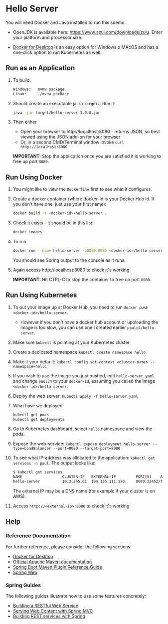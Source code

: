 # Hello Server

You will need Docker and Java installed to run this sdemo.

* OpenJDK is available here: https://www.azul.com/downloads/zulu.  Enter your platform and processor size.

* [Docker for Desktop](https://www.docker.com/products/docker-desktop) is an easy option for Windows o MAcOS and has a one-click option to run Kubernetes as well.

## Run as an Application

1. To build:

   ```sh
   Windows:   mvnw package
   Linux:     ./mvnw package
    ```

1. Should create an executable jar in `target/`.  Run it:

   ```sh
   java -jar target/hello-server-1.0.0.jar
   ```

1. Then either

   * Open your browser to http://localhost:8080 - returns JSON, so best viewed using the JSON add-on for your browser
   * Or, in a second CMD/Terminal window invoke `curl http://localhost:8080`

   **IMPORTANT:** Stop the application once you are satisfied it is working to free up port `8080`.

## Run Using Docker

1. You might like to view the `Dockerfile` first to see what it configures.

1. Create a docker container (where docker-id is your Docker Hub id.  If you don't have one, just use your first name):

   ```sh
   docker build -t <docker-id>/hello-server .
   ```

1. Check it exists - it should be in this list:

   ```sh
   docker images
   ```

1. To run:

   ```sh
   docker run --name hello-server -p8080:8080 <docker-id>/hello-server
   ```

   You should see Spring output to the console as it runs.

1. Again access http://localhost:8080 to check it's working

   **IMPORTANT:** Hit CTRL-C to stop the container to free up port `8080`.

## Run Using Kubernetes

1. To put your image up at Docker Hub, you need to run `docker push <docker-id>/hello-server`.

   * However if you don't have a docker hub account or upoloading the image is too slow, you can use one I created earlier `paulc4/hello-server`.

1. Make sure `kubectl` is pointing at your Kubernetes cluster.

1. Create a dedicated namespace `kubectl create namespace hello`

1. Make it your default: `kubectl config set-context <cluster-name> --namespace=hello`

1. If you wish to use the image you just pushed, edit `hello-server.yaml` and change `paulc4` to your `docker-id`, assuming you called the image `<docker-id>/hello-server`.

1. Deploy the web server: `kubectl apply -f hello-server.yaml`

1. What have we deployed:

   ```sh
   kubectl get pods
   kubectl get deployments
   ```

1. Go to Kubernetes dashboard, select `hello` namespace and view the pods.

1. Expose the web-service: `kubectl expose deployment hello-server --type=LoadBalancer --port=8080 --target-port=8080`

1. To see what IP-address was allocated to the application: `kubectl get services -n paul`. The output looks like:

   ```sh
   $ kubectl get services
   NAME                  CLUSTER-IP   EXTERNAL-IP         PORT(S)    AGE
   hello-server          10.3.245.61  104.155.111.170     8080:32452/TCP   2m
   ```

   The external IP may be a DNS name (for example if your cluster is on AWS).

1. Access `http://<external-ip>:8080`  to check it's working

## Help

### Reference Documentation

For further reference, please consider the following sections:

* [Docker for Desktop](https://www.docker.com/products/docker-desktop)
* [Official Apache Maven documentation](https://maven.apache.org/guides/index.html)
* [Spring Boot Maven Plugin Reference Guide](https://docs.spring.io/spring-boot/docs/2.2.4.RELEASE/maven-plugin/)
* [Spring Web](https://docs.spring.io/spring-boot/docs/2.2.4.RELEASE/reference/htmlsingle/#boot-features-developing-web-applications)

### Spring Guides

The following guides illustrate how to use some features concretely:

* [Building a RESTful Web Service](https://spring.io/guides/gs/rest-service/)
* [Serving Web Content with Spring MVC](https://spring.io/guides/gs/serving-web-content/)
* [Building REST services with Spring](https://spring.io/guides/tutorials/bookmarks/)

